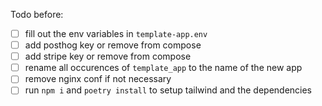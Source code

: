Todo before:

- [ ] fill out the env variables in `template-app.env`
- [ ] add posthog key or remove from compose
- [ ] add stripe key or remove from compose
- [ ] rename all occurences of `template_app` to the name of the new app
- [ ] remove nginx conf if not necessary
- [ ] run `npm i` and `poetry install` to setup tailwind and the dependencies
